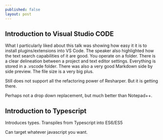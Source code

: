 ```yaml
---
published: false
layout: post
---
```

## Introduction to Visual Studio CODE

What I particularly liked about this talk was showing how easy it it is to install plugins/extensions into VS Code. The speaker also highlighted how the text search capabilities of it are good. You operate on a folder. There is a clear delineation between a project and text editor settings. Everything is stored in a .vscode folder. There was also a very good Markdown side by side preview. The file size is a very big plus.

Still does not support all the refactoring power of Resharper. But it is getting there.

Perhaps not a drop down replacement, but much better than Notepad++. 

## Introduction to Typescript

Introduces types.
Transpiles from Typescript into ES6/ES5

Can target whatever javascript you want.
